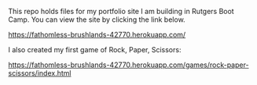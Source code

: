 This repo holds files for my portfolio site I am building in Rutgers Boot Camp. You can view the site by clicking the link below.

https://fathomless-brushlands-42770.herokuapp.com/

I also created my first game of Rock, Paper, Scissors:

https://fathomless-brushlands-42770.herokuapp.com/games/rock-paper-scissors/index.html
